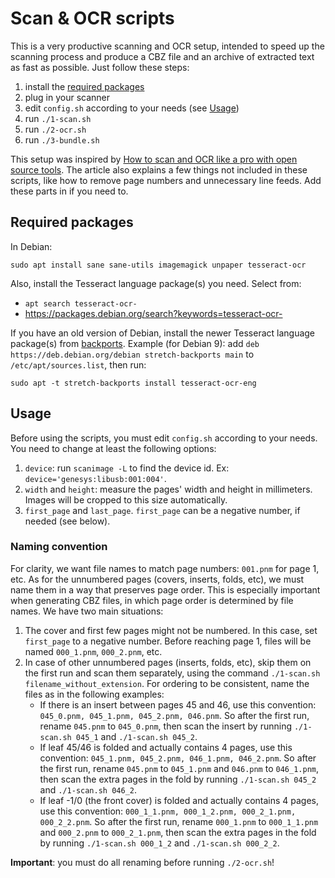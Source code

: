 # Scan & OCR scripts

This is a very productive scanning and OCR setup, intended to speed up the scanning process and produce a CBZ file and an archive of extracted text as fast as possible. Just follow these steps:

1. install the [required packages](#required-packages)
2. plug in your scanner
3. edit `config.sh` according to your needs (see [Usage](#usage))
4. run `./1-scan.sh`
5. run `./2-ocr.sh`
6. run `./3-bundle.sh`

This setup was inspired by [How to scan and OCR like a pro with open source tools](https://www.linux.com/learn/how-scan-and-ocr-pro-open-source-tools). The article also explains a few things not included in these scripts, like how to remove page numbers and unnecessary line feeds. Add these parts in if you need to.

## Required packages

In Debian:

`sudo apt install sane sane-utils imagemagick unpaper tesseract-ocr`

Also, install the Tesseract language package(s) you need. Select from:

* `apt search tesseract-ocr-`
* https://packages.debian.org/search?keywords=tesseract-ocr-

If you have an old version of Debian, install the newer Tesseract language package(s) from [backports](https://backports.debian.org/Instructions/). Example (for Debian 9): add `deb https://deb.debian.org/debian stretch-backports main` to `/etc/apt/sources.list`, then run:

`sudo apt -t stretch-backports install tesseract-ocr-eng`

## Usage

Before using the scripts, you must edit `config.sh` according to your needs. You need to change at least the following options:

1. `device`: run `scanimage -L` to find the device id. Ex: `device='genesys:libusb:001:004'`.
2. `width` and `height`: measure the pages' width and height in millimeters. Images will be cropped to this size automatically.
3. `first_page` and `last_page`. `first_page` can be a negative number, if needed (see below).

### Naming convention

For clarity, we want file names to match page numbers: `001.pnm` for page 1, etc. As for the unnumbered pages (covers, inserts, folds, etc), we must name them in a way that preserves page order. This is especially important when generating CBZ files, in which page order is determined by file names. We have two main situations:

1. The cover and first few pages might not be numbered. In this case, set `first_page` to a negative number. Before reaching page 1, files will be named `000_1.pnm`, `000_2.pnm`, etc.
2. In case of other unnumbered pages (inserts, folds, etc), skip them on the first run and scan them separately, using the command `./1-scan.sh filename_without_extension`. For ordering to be consistent, name the files as in the following examples:
    - If there is an insert between pages 45 and 46, use this convention: `045_0.pnm, 045_1.pnm, 045_2.pnm, 046.pnm`. So after the first run, rename `045.pnm` to `045_0.pnm`, then scan the insert by running `./1-scan.sh 045_1` and `./1-scan.sh 045_2`.
    - If leaf 45/46 is folded and actually contains 4 pages, use this convention: `045_1.pnm, 045_2.pnm, 046_1.pnm, 046_2.pnm`. So after the first run, rename `045.pnm` to `045_1.pnm` and `046.pnm` to `046_1.pnm`, then scan the extra pages in the fold by running `./1-scan.sh 045_2` and `./1-scan.sh 046_2`.
    - If leaf -1/0 (the front cover) is folded and actually contains 4 pages, use this convention: `000_1_1.pnm, 000_1_2.pnm, 000_2_1.pnm, 000_2_2.pnm`. So after the first run, rename `000_1.pnm` to `000_1_1.pnm` and `000_2.pnm` to `000_2_1.pnm`, then scan the extra pages in the fold by running `./1-scan.sh 000_1_2` and `./1-scan.sh 000_2_2`.

**Important**: you must do all renaming before running `./2-ocr.sh`!
